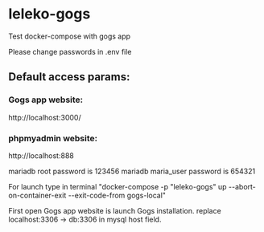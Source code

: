# leleko-gogs
Test docker-compose with gogs app

Please change passwords in .env file

## Default access params:

### Gogs app website:
http://localhost:3000/

### phpmyadmin website:
http://localhost:888

mariadb root password is 123456
mariadb maria_user password is 654321

For launch type in terminal "docker-compose -p "leleko-gogs" up --abort-on-container-exit --exit-code-from gogs-local"

First open Gogs app website is launch Gogs installation.
replace localhost:3306 -> db:3306 in mysql host field.
